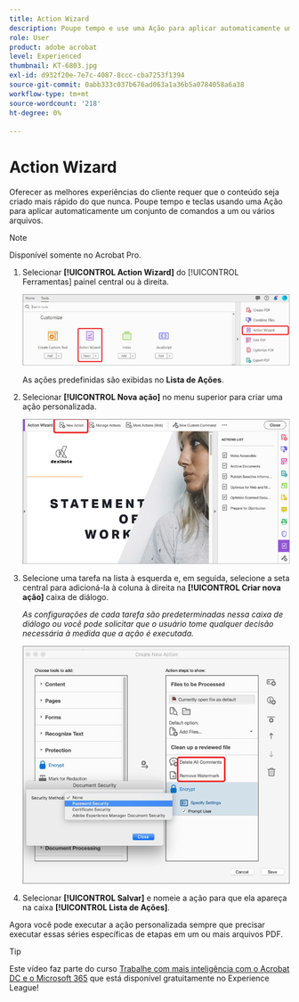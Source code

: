 ```yaml
---
title: Action Wizard
description: Poupe tempo e use uma Ação para aplicar automaticamente um conjunto de comandos a um ou vários arquivos
role: User
product: adobe acrobat
level: Experienced
thumbnail: KT-6803.jpg
exl-id: d932f20e-7e7c-4087-8ccc-cba7253f1394
source-git-commit: 0abb333c037b676ad063a1a36b5a0784058a6a38
workflow-type: tm+mt
source-wordcount: '218'
ht-degree: 0%

---
```


# Action Wizard

Oferecer as melhores experiências do cliente requer que o conteúdo seja criado mais rápido do que nunca. Poupe tempo e teclas usando uma Ação para aplicar automaticamente um conjunto de comandos a um ou vários arquivos.

>[!NOTE]
>
>Disponível somente no Acrobat Pro.

1. Selecionar **[!UICONTROL Action Wizard]** do [!UICONTROL Ferramentas] painel central ou à direita.

   ![Action Wizard Etapa 1](../assets/ActionWizard_1.png)

   As ações predefinidas são exibidas no **Lista de Ações**.

1. Selecionar **[!UICONTROL Nova ação]** no menu superior para criar uma ação personalizada.

   ![Action Wizard Etapa 2](../assets/ActionWizard_2.png)

1. Selecione uma tarefa na lista à esquerda e, em seguida, selecione a seta central para adicioná-la à coluna à direita na **[!UICONTROL Criar nova ação]** caixa de diálogo.

   *As configurações de cada tarefa são predeterminadas nessa caixa de diálogo ou você pode solicitar que o usuário tome qualquer decisão necessária à medida que a ação é executada.*

   ![Action Wizard Etapa 3](../assets/ActionWizard_3.png)

1. Selecionar **[!UICONTROL Salvar]** e nomeie a ação para que ela apareça na caixa **[!UICONTROL Lista de Ações]**.

Agora você pode executar a ação personalizada sempre que precisar executar essas séries específicas de etapas em um ou mais arquivos PDF.

>[!TIP]
>
>Este vídeo faz parte do curso [Trabalhe com mais inteligência com o Acrobat DC e o Microsoft 365](https://experienceleague.adobe.com/?recommended=Acrobat-U-1-2021.microsoft365) que está disponível gratuitamente no Experience League!
